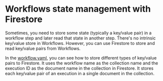 # Workflows state management with Firestore

Sometimes, you need to store some state (typically a key/value pair) in a
workflow step and later read that state in another step. There's no intrinsic
key/value store in Workflows. However, you can use Firestore to store and read
key/value pairs from Workflows.

In the [workflow.yaml](workflow.yaml), you can see how to store different types
of key/value pairs to Firestore. It uses the workflow name as the collection
name and the execution ID as the document name in the collection in Firestore.
It stores each key/value pair of an execution in a single document in the collection.